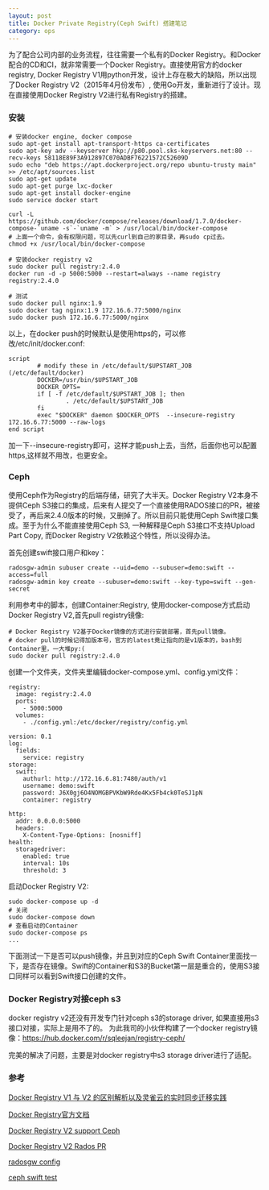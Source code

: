 ```yaml
---
layout: post
title: Docker Private Registry(Ceph Swift) 搭建笔记
category: ops 
---
```


为了配合公司内部的业务流程，往往需要一个私有的Docker Registry。和Docker配合的CD和CI，就非常需要一个Docker Registry。直接使用官方的docker registry, Docker Registry V1用python开发，设计上存在极大的缺陷，所以出现了Docker Registry V2（2015年4月份发布）, 使用Go开发，重新进行了设计。现在直接使用Docker Registry V2进行私有Registry的搭建。

### 安装
```
# 安装docker engine, docker compose
sudo apt-get install apt-transport-https ca-certificates
sudo apt-key adv --keyserver hkp://p80.pool.sks-keyservers.net:80 --recv-keys 58118E89F3A912897C070ADBF76221572C52609D
sudo echo "deb https://apt.dockerproject.org/repo ubuntu-trusty main" >> /etc/apt/sources.list
sudo apt-get update
sudo apt-get purge lxc-docker
sudo apt-get install docker-engine
sudo service docker start

curl -L https://github.com/docker/compose/releases/download/1.7.0/docker-compose-`uname -s`-`uname -m` > /usr/local/bin/docker-compose
# 上面一个命令，会有权限问题，可以先curl到自己的家目录，再sudo cp过去。
chmod +x /usr/local/bin/docker-compose

# 安装docker registry v2
sudo docker pull registry:2.4.0
docker run -d -p 5000:5000 --restart=always --name registry registry:2.4.0

# 测试
sudo docker pull nginx:1.9
sudo docker tag nginx:1.9 172.16.6.77:5000/nginx
sudo docker push 172.16.6.77:5000/nginx
```
以上，在docker push的时候默认是使用https的，可以修改/etc/init/docker.conf:
```
script
        # modify these in /etc/default/$UPSTART_JOB (/etc/default/docker)
        DOCKER=/usr/bin/$UPSTART_JOB
        DOCKER_OPTS=
        if [ -f /etc/default/$UPSTART_JOB ]; then
                . /etc/default/$UPSTART_JOB
        fi
        exec "$DOCKER" daemon $DOCKER_OPTS  --insecure-registry 172.16.6.77:5000 --raw-logs
end script
```
加一下--insecure-registry即可，这样才能push上去，当然，后面你也可以配置https,这样就不用改，也更安全。

### Ceph 
使用Ceph作为Registry的后端存储，研究了大半天。Docker Registry V2本身不提供Ceph S3接口的集成，后来有人提交了一个直接使用RADOS接口的PR，被接受了，再后来2.4.0版本的时候，又删掉了。所以目前只能使用Ceph Swift接口集成。至于为什么不能直接使用Ceph S3, 一种解释是Ceph S3接口不支持Upload Part Copy, 而Docker Registry V2依赖这个特性，所以没得办法。

首先创建swift接口用户和key：
```
radosgw-admin subuser create --uid=demo --subuser=demo:swift --access=full
radosgw-admin key create --subuser=demo:swift --key-type=swift --gen-secret
```

利用参考中的脚本，创建Container:Registry, 使用docker-compose方式启动Docker Registry V2,首先pull registry镜像:
```
# Docker Registry V2基于Docker镜像的方式进行安装部署，首先pull镜像。
# docker pull的时候记得加版本号，官方的latest竟让指向的是v1版本的，bash到Container里，一大堆py:(
sudo docker pull registry:2.4.0
```

创建一个文件夹，文件夹里编辑docker-compose.yml、config.yml文件：
```
registry:
  image: registry:2.4.0
  ports:
    - 5000:5000
  volumes:
    - ./config.yml:/etc/docker/registry/config.yml

```

```
version: 0.1
log:
  fields:
    service: registry
storage:
  swift:
    authurl: http://172.16.6.81:7480/auth/v1
    username: demo:swift
    password: J6X0gj6O4NOMGBPVKbW9Rde4Kx5Fb4ck0TeSJ1pN
    container: registry

http:
  addr: 0.0.0.0:5000
  headers:
    X-Content-Type-Options: [nosniff]
health:
  storagedriver:
    enabled: true
    interval: 10s
    threshold: 3
```

启动Docker Registry V2:
```
sudo docker-compose up -d
# 关闭
sudo docker-compose down
# 查看启动的Container
sudo docker-compose ps
...
```

下面测试一下是否可以push镜像，并且到对应的Ceph Swift Container里面找一下，是否存在镜像。Swift的Container和S3的Bucket第一层是重合的，使用S3接口同样可以看到Swift接口创建的文件。

### Docker Registry对接ceph s3
docker registry v2还没有开发专门针对ceph s3的storage driver, 如果直接用s3接口对接，实际上是用不了的。
为此我司的小伙伴构建了一个docker registry镜像：https://hub.docker.com/r/sqleejan/registry-ceph/

完美的解决了问题，主要是对docker registry中s3 storage driver进行了适配。

### 参考
[Docker Registry V1 与 V2 的区别解析以及灵雀云的实时同步迁移实践](http://www.csdn.net/article/2015-09-09/2825651?hmsr=toutiao.io)

[Docker Registry官方文档](https://docs.docker.com/registry/overview/)

[Docker Registry V2 support Ceph](https://github.com/docker/distribution/issues/40)

[Docker Registry V2 Rados PR](https://github.com/docker/distribution/pull/443)

[radosgw config](http://docs.ceph.com/docs/master/radosgw/config/`)

[ceph swift test](https://github.com/IvanJobs/play/tree/master/ceph/swift)
